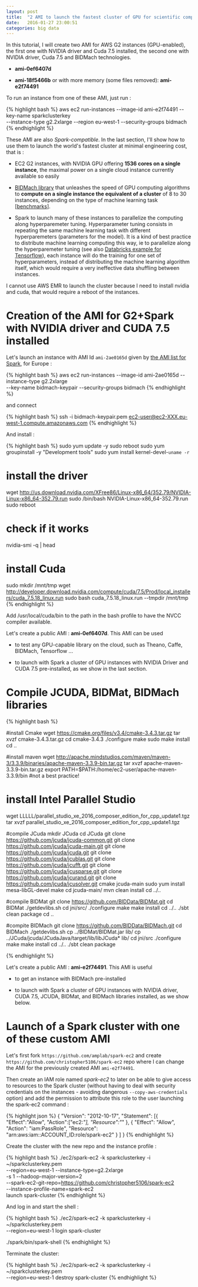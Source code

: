 ```yaml
---
layout: post
title:  "2 AMI to launch the fastest cluster of GPU for scientific computing at minimal engineering cost thanks to EC2, Spark, NVIDIA, and BIDMach technologies"
date:   2016-01-27 23:00:51
categories: big data
---
```


In this tutorial, I will create two AMI for AWS G2 instances (GPU-enabled), the first one with NVIDIA driver and Cuda 7.5 installed, the second one with NVIDIA  driver, Cuda 7.5 and BIDMach technologies.

- **ami-0ef6407d**

- **ami-18f5466b** or with more memory (some files removed): **ami-e2f74491**  


To run an instance from one of these AMI, just run :

{% highlight bash %}
aws ec2 run-instances --image-id ami-e2f74491 --key-name sparkclusterkey \
--instance-type g2.2xlarge --region eu-west-1 --security-groups bidmach
{% endhighlight %}

These AMI are also *Spark-compatible*. In the last section, I'll show how to use them to launch the world's fastest cluster at minimal engineering cost, that is :

- EC2 G2 instances, with NVIDIA GPU offering **1536 cores on a single instance**, the maximal power on a single cloud instance currently available so easily

- [BIDMach library](http://christopher5106.github.io/parallel/computing/2016/01/26/gpu-computing-with-bidmach-library-simply-amazing.html) that unleashes the speed of GPU computing algorithms to **compute on a single instance the equivalent of a cluster** of 8 to 30 instances, depending on the type of machine learning task [[benchmarks](https://github.com/BIDData/BIDMach/wiki/Benchmarks)].

- Spark to launch many of these instances to parallelize the computing along hyperparemeter tuning. Hyperparameter tuning consists in repeating the same machine learning task with different hyperparemeters (parameters for the model). It is a kind of best practice to distribute machine learning computing this way, ie to parallelize along the hyperparemeter tuning (see also [Databricks example for Tensorflow](https://databricks.com/blog/2016/01/25/deep-learning-with-spark-and-tensorflow.html)), each instance will do the training for one set of hyperparameters, instead of distributing the machine learning algorithm itself, which would require a very ineffective data shuffling between instances.

I cannot use AWS EMR to launch the cluster because I need to install nvidia and cuda, that would require a reboot of the instances.

# Creation of the AMI for G2+Spark with NVIDIA driver and CUDA 7.5 installed

Let's launch an instance with AMI Id `ami-2ae0165d` given by [the AMI list for Spark](https://github.com/amplab/spark-ec2/blob/branch-1.5/ami-list/eu-west-1/hvm), for Europe :

{% highlight bash %}
aws ec2 run-instances --image-id ami-2ae0165d --instance-type g2.2xlarge \
--key-name bidmach-keypair --security-groups bidmach
{% endhighlight %}

and connect

{% highlight bash %}
ssh -i bidmach-keypair.pem ec2-user@ec2-XXX.eu-west-1.compute.amazonaws.com
{% endhighlight %}

And install :

{% highlight bash %}
sudo yum update -y
sudo reboot
sudo yum groupinstall -y "Development tools"
sudo yum install kernel-devel-`uname -r`

# install the driver
wget http://us.download.nvidia.com/XFree86/Linux-x86_64/352.79/NVIDIA-Linux-x86_64-352.79.run
sudo /bin/bash NVIDIA-Linux-x86_64-352.79.run
sudo reboot
# check if it works
nvidia-smi -q | head

# install Cuda
sudo mkdir /mnt/tmp
wget http://developer.download.nvidia.com/compute/cuda/7.5/Prod/local_installers/cuda_7.5.18_linux.run
sudo bash cuda_7.5.18_linux.run --tmpdir /mnt/tmp
{% endhighlight %}

Add /usr/local/cuda/bin to the path in the bash profile to have the NVCC compiler available.

Let's create a public AMI : **ami-0ef6407d**. This AMI can be used

- to test any GPU-capable library on the cloud, such as Theano, Caffe, BIDMach, Tensorflow ...

- to launch with Spark a cluster of GPU instances with NVIDIA Driver and CUDA 7.5 pre-installed, as we show in the last section.


# Compile JCUDA, BIDMat, BIDMach libraries


{% highlight bash %}

#install Cmake
wget https://cmake.org/files/v3.4/cmake-3.4.3.tar.gz
tar xvzf cmake-3.4.3.tar.gz
cd cmake-3.4.3
./configure
make
sudo make install
cd ..

#install maven
wget http://apache.mindstudios.com/maven/maven-3/3.3.9/binaries/apache-maven-3.3.9-bin.tar.gz
tar xvzf apache-maven-3.3.9-bin.tar.gz
export PATH=$PATH:/home/ec2-user/apache-maven-3.3.9/bin #not a best practice!

# install Intel Parallel Studio
wget LLLLL/parallel_studio_xe_2016_composer_edition_for_cpp_update1.tgz
tar xvzf parallel_studio_xe_2016_composer_edition_for_cpp_update1.tgz


#compile JCuda
mkdir JCuda
cd JCuda
git clone https://github.com/jcuda/jcuda-common.git
git clone https://github.com/jcuda/jcuda-main.git
git clone https://github.com/jcuda/jcuda.git
git clone https://github.com/jcuda/jcublas.git
git clone https://github.com/jcuda/jcufft.git
git clone https://github.com/jcuda/jcusparse.git
git clone https://github.com/jcuda/jcurand.git
git clone https://github.com/jcuda/jcusolver.git
cmake jcuda-main
sudo yum install mesa-libGL-devel
make
cd jcuda-main/
mvn clean install
cd ../..

#compile BIDMat
git clone https://github.com/BIDData/BIDMat.git
cd BIDMat
./getdevlibs.sh
cd jni/src/
./configure
make
make install
cd ../..
./sbt clean package
cd ..

#compite BIDMach
git clone https://github.com/BIDData/BIDMach.git
cd BIDMach
./getdevlibs.sh
cp ../BIDMat/BIDMat.jar lib/
cp ../JCuda/jcuda/JCudaJava/target/lib/libJCuda* lib/
cd jni/src
./configure
make
make install
cd ../..
./sbt clean package

{% endhighlight %}

Let's create a public AMI : **ami-e2f74491**. This AMI is useful

- to get an instance with BIDMach pre-installed

- to launch with Spark a cluster of GPU instances with NVIDIA driver, CUDA 7.5, JCUDA, BIDMat, and BIDMach libraries installed, as we show below.


<a name="launch_cluster" />

# Launch of a Spark cluster with one of these custom AMI

Let's first fork `https://github.com/amplab/spark-ec2` and create `https://github.com/christopher5106/spark-ec2` repo where I can change the AMI for the previously created AMI `ami-e2f74491`.

Then create an IAM role named *spark-ec2* to later on be able to give access to resources to the Spark cluster (without having to deal with security credentials on the instances - avoiding dangerous `--copy-aws-credentials` option) and add the permission to attribute this role to the user launching the spark-ec2 command :

{% highlight json %}
{
    "Version": "2012-10-17",
    "Statement": [{
      "Effect":"Allow",
      "Action":["ec2:*"],
      "Resource":"*"
    },
        {
            "Effect": "Allow",
            "Action": "iam:PassRole",
            "Resource": "arn:aws:iam::ACCOUNT_ID:role/spark-ec2"
        }
    ]
}
{% endhighlight %}

Create the cluster with the new repo and the instance profile  :

{% highlight bash %}
./ec2/spark-ec2 -k sparkclusterkey -i ~/sparkclusterkey.pem \
--region=eu-west-1 --instance-type=g2.2xlarge \
-s 1 --hadoop-major-version=2 \
--spark-ec2-git-repo=https://github.com/christopher5106/spark-ec2 \
--instance-profile-name=spark-ec2 \
launch spark-cluster
{% endhighlight %}


And log in and start the shell :

{% highlight bash %}
./ec2/spark-ec2 -k sparkclusterkey -i ~/sparkclusterkey.pem \
--region=eu-west-1 login spark-cluster

./spark/bin/spark-shell
{% endhighlight %}

Terminate the cluster:

{% highlight bash %}
./ec2/spark-ec2 -k sparkclusterkey -i ~/sparkclusterkey.pem \
--region=eu-west-1  destroy spark-cluster
{% endhighlight %}
